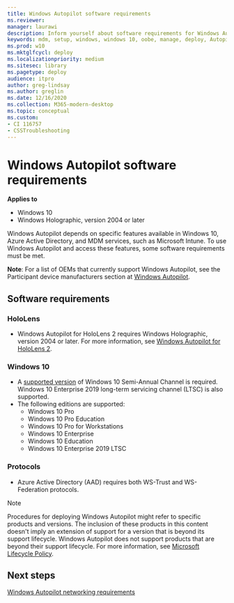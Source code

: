 ```yaml
---
title: Windows Autopilot software requirements
ms.reviewer: 
manager: laurawi
description: Inform yourself about software requirements for Windows Autopilot deployment.
keywords: mdm, setup, windows, windows 10, oobe, manage, deploy, Autopilot, ztd, zero-touch, partner, msfb, intune
ms.prod: w10
ms.mktglfcycl: deploy
ms.localizationpriority: medium
ms.sitesec: library
ms.pagetype: deploy
audience: itpro
author: greg-lindsay
ms.author: greglin
ms.date: 12/16/2020
ms.collection: M365-modern-desktop
ms.topic: conceptual
ms.custom: 
- CI 116757
- CSSTroubleshooting
---
```



# Windows Autopilot software requirements

**Applies to**

- Windows 10
- Windows Holographic, version 2004 or later

Windows Autopilot depends on specific features available in Windows 10, Azure Active Directory, and MDM services, such as Microsoft Intune. To use Windows Autopilot and access these features, some software requirements must be met.

**Note**: For a list of OEMs that currently support Windows Autopilot, see the Participant device manufacturers section at [Windows Autopilot](https://aka.ms/windowsAutopilot).

## Software requirements

### HoloLens

- Windows Autopilot for HoloLens 2 requires Windows Holographic, version 2004 or later.  For more information, see [Windows Autopilot for HoloLens 2](/hololens/hololens2-autopilot).

### Windows 10

- A [supported version](/windows/release-information/) of Windows 10 Semi-Annual Channel is required. Windows 10 Enterprise 2019 long-term servicing channel (LTSC) is also supported.
- The following editions are supported:
  - Windows 10 Pro
  - Windows 10 Pro Education
  - Windows 10 Pro for Workstations
  - Windows 10 Enterprise
  - Windows 10 Education
  - Windows 10 Enterprise 2019 LTSC

### Protocols

- Azure Active Directory (AAD) requires both WS-Trust and WS-Federation protocols.

>[!NOTE]
>Procedures for deploying Windows Autopilot might refer to specific products and versions. The inclusion of these products in this content doesn't imply an extension of support for a version that is beyond its support lifecycle. Windows Autopilot does not support products that are beyond their support lifecycle. For more information, see [Microsoft Lifecycle Policy](/lifecycle/).

## Next steps

[Windows Autopilot networking requirements](networking-requirements.md)
